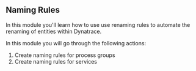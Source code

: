 ## Naming Rules

In this module you'll learn how to use use renaming rules to automate the renaming of entities within Dynatrace.

In this module you will go through the following actions:

1. Create naming rules for process groups
1. Create naming rules for services
